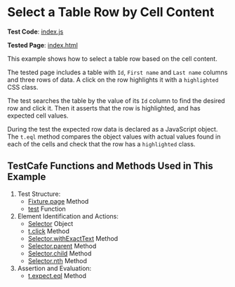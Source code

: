 # Select a Table Row by Cell Content

**Test Code**: [index.js](index.js)

**Tested Page**: [index.html](index.html)

This example shows how to select a table row based on the cell content.

The tested page includes a table with `Id`, `First name` and `Last name` columns and three rows of data.
A click on the row highlights it with a `highlighted` CSS class.

The test searches the table by the value of its `Id` column to find the desired row and click it. Then it asserts that the row is highlighted, and has expected cell values.

During the test the expected row data is declared as a JavaScript object. The `t.eql` method compares the object values with actual values found in each of the cells and check that the row has a `highlighted` class.

## TestCafe Functions and Methods Used in This Example

1. Test Structure:
    - [Fixture.page](https://devexpress.github.io/testcafe/documentation/reference/test-api/fixture/page.html) Method
    - [test](https://devexpress.github.io/testcafe/documentation/reference/test-api/global/test.html) Function
2. Element Identification and Actions:
    - [Selector](https://devexpress.github.io/testcafe/documentation/reference/test-api/selector/) Object
    - [t.click](https://devexpress.github.io/testcafe/documentation/reference/test-api/testcontroller/click.html) Method
    - [Selector.withExactText](https://devexpress.github.io/testcafe/documentation/reference/test-api/selector/withexacttext.html) Method
    - [Selector.parent](https://devexpress.github.io/testcafe/documentation/reference/test-api/selector/parent.html) Method
    - [Selector.child](https://devexpress.github.io/testcafe/documentation/reference/test-api/selector/child.html) Method
    - [Selector.nth](https://devexpress.github.io/testcafe/documentation/reference/test-api/selector/nth.html) Method
3. Assertion and Evaluation:
    - [t.expect.eql](https://devexpress.github.io/testcafe/documentation/reference/test-api/testcontroller/expect/eql.html) Method
